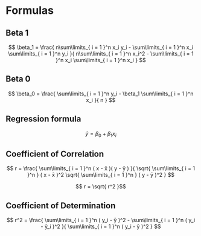 # Formulas

## Beta 1
$$ \beta_1 = \frac{ n\sum\limits_{ i = 1 }^n x_i y_i - \sum\limits_{ i = 1 }^n x_i \sum\limits_{ i = 1 }^n y_i }{ n\sum\limits_{ i = 1 }^n x_i^2 - \sum\limits_{ i = 1 }^n x_i \sum\limits_{ i = 1 }^n x_i } $$

## Beta 0
$$ \beta_0 = \frac{ \sum\limits_{ i = 1 }^n y_i - \beta_1 \sum\limits_{ i = 1 }^n x_i }{ n } $$

## Regression formula
$$ ŷ = \beta_0 + \beta_1x_i $$

## Coefficient of Correlation
$$ r = \frac{ \sum\limits_{ i = 1 }^n ( x - x̄ )( y - ȳ ) }{ \sqrt{ \sum\limits_{ i = 1 }^n } ( x - x̄ )^2 \sqrt{ \sum\limits_{ i = 1 }^n } ( y - ȳ )^2 } $$

$$ r = \sqrt{ r^2 }$$

## Coefficient of Determination
$$ r^2 = \frac{  \sum\limits_{ i = 1 }^n ( y_i - ȳ )^2 - \sum\limits_{ i = 1 }^n ( y_i - ŷ_i )^2 }{ \sum\limits_{ i = 1 }^n ( y_i - ȳ )^2 } $$
